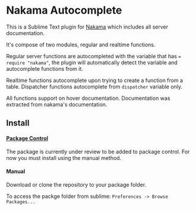 # Nakama Autocomplete
This is a Sublime Text plugin for [Nakama](https://heroiclabs.com/) which includes all server documentation.

It's compose of two modules, regular and realtime functions.

Regular server functions are autocompleted with the variable that has `= require "nakama"`, the plugin will automatically detect the variable and autocomplete functions from it.

Realtime functions autocomplete upon trying to create a function from a table. Dispatcher functions autocomplete from `dispatcher` variable only.

All functions support on hover documentation. Documentation was extracted from nakama's documentation.

## Install

#### [Package Control](https://packagecontrol.io/installation)

The package is currently under review to be added to package control. For now you must install using the manual method.

#### Manual
Download or clone the repository to your package folder.

To access the packge folder from sublime: `Preferences -> Browse Packages...`
